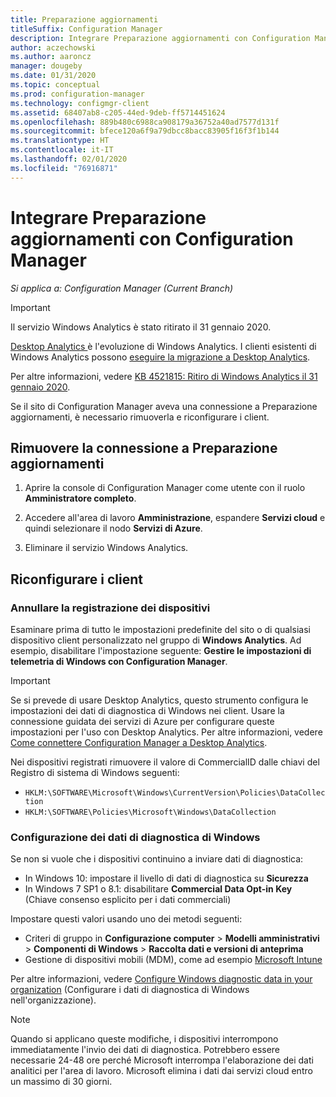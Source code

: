 ```yaml
---
title: Preparazione aggiornamenti
titleSuffix: Configuration Manager
description: Integrare Preparazione aggiornamenti con Configuration Manager per accedere ai dati relativi alla compatibilità con l'aggiornamento a Windows 10 e specificare come destinazione i dispositivi da aggiornare o correggere.
author: aczechowski
ms.author: aaroncz
manager: dougeby
ms.date: 01/31/2020
ms.topic: conceptual
ms.prod: configuration-manager
ms.technology: configmgr-client
ms.assetid: 68407ab8-c205-44ed-9deb-ff5714451624
ms.openlocfilehash: 889b480c6988ca908179a36752a40ad7577d131f
ms.sourcegitcommit: bfece120a6f9a79dbcc8bacc83905f16f3f1b144
ms.translationtype: HT
ms.contentlocale: it-IT
ms.lasthandoff: 02/01/2020
ms.locfileid: "76916871"
---
```

# <a name="integrate-upgrade-readiness-with-configuration-manager"></a>Integrare Preparazione aggiornamenti con Configuration Manager

*Si applica a: Configuration Manager (Current Branch)*

> [!Important]  
> Il servizio Windows Analytics è stato ritirato il 31 gennaio 2020.
>
> [Desktop Analytics ](/sccm/desktop-analytics/overview) è l'evoluzione di Windows Analytics. I clienti esistenti di Windows Analytics possono [eseguire la migrazione a Desktop Analytics](/sccm/desktop-analytics/faq#existing-windows-analytics-customers).
>
> Per altre informazioni, vedere [KB 4521815: Ritiro di Windows Analytics il 31 gennaio 2020](https://support.microsoft.com/help/4521815/windows-analytics-retirement).

Se il sito di Configuration Manager aveva una connessione a Preparazione aggiornamenti, è necessario rimuoverla e riconfigurare i client.

## <a name="bkmk_remove"></a> Rimuovere la connessione a Preparazione aggiornamenti

1. Aprire la console di Configuration Manager come utente con il ruolo **Amministratore completo**.

1. Accedere all'area di lavoro **Amministrazione**, espandere **Servizi cloud** e quindi selezionare il nodo **Servizi di Azure**.

1. Eliminare il servizio Windows Analytics.

## <a name="reconfigure-clients"></a>Riconfigurare i client

### <a name="unenroll-devices"></a>Annullare la registrazione dei dispositivi

Esaminare prima di tutto le impostazioni predefinite del sito o di qualsiasi dispositivo client personalizzato nel gruppo di **Windows Analytics**. Ad esempio, disabilitare l'impostazione seguente: **Gestire le impostazioni di telemetria di Windows con Configuration Manager**.

> [!IMPORTANT]
> Se si prevede di usare Desktop Analytics, questo strumento configura le impostazioni dei dati di diagnostica di Windows nei client. Usare la connessione guidata dei servizi di Azure per configurare queste impostazioni per l'uso con Desktop Analytics. Per altre informazioni, vedere [Come connettere Configuration Manager a Desktop Analytics](/configmgr/desktop-analytics/connect-configmgr).

Nei dispositivi registrati rimuovere il valore di CommercialID dalle chiavi del Registro di sistema di Windows seguenti:

- `HKLM:\SOFTWARE\Microsoft\Windows\CurrentVersion\Policies\DataCollection`
- `HKLM:\SOFTWARE\Policies\Microsoft\Windows\DataCollection`

### <a name="windows-diagnostic-data-configuration"></a>Configurazione dei dati di diagnostica di Windows

Se non si vuole che i dispositivi continuino a inviare dati di diagnostica:

- In Windows 10: impostare il livello di dati di diagnostica su **Sicurezza**
- In Windows 7 SP1 o 8.1: disabilitare **Commercial Data Opt-in Key** (Chiave consenso esplicito per i dati commerciali)

Impostare questi valori usando uno dei metodi seguenti:

- Criteri di gruppo in **Configurazione computer** > **Modelli amministrativi** > **Componenti di Windows** > **Raccolta dati e versioni di anteprima**
- Gestione di dispositivi mobili (MDM), come ad esempio [Microsoft Intune](https://docs.microsoft.com/intune/device-restrictions-windows-10#reporting-and-telemetry)

Per altre informazioni, vedere [Configure Windows diagnostic data in your organization](https://docs.microsoft.com/windows/privacy/configure-windows-diagnostic-data-in-your-organization) (Configurare i dati di diagnostica di Windows nell'organizzazione).

> [!NOTE]  
> Quando si applicano queste modifiche, i dispositivi interrompono immediatamente l'invio dei dati di diagnostica. Potrebbero essere necessarie 24-48 ore perché Microsoft interrompa l'elaborazione dei dati analitici per l'area di lavoro. Microsoft elimina i dati dai servizi cloud entro un massimo di 30 giorni.

<!--
Upgrade Readiness is a part of [Windows Analytics](https://docs.microsoft.com/windows/deployment/upgrade/manage-windows-upgrades-with-upgrade-readiness). It allows you to assess and analyze the readiness of devices in your environment for an upgrade to Windows 10. Integrate Upgrade Readiness with Configuration Manager to access client upgrade compatibility data in the Configuration Manager console. Then use this data to create collections, and target devices for upgrade or remediation.



## Configure clients

Upgrade Readiness relies on Windows Analytics data. In order for Upgrade Readiness to receive sufficient data, configure the following prerequisites:

- Configure all clients with a *commercial ID key*  

- Configure Windows 10 clients for Windows Analytics to report at least basic level data  

- For clients running Windows 7 or 8.1:  

    - Install the updates as described in [Get started with Upgrade Readiness](https://docs.microsoft.com/windows/deployment/upgrade/upgrade-readiness-get-started)  

    - Enable Windows Analytics client settings  

Configure these settings using Configuration Manager client settings. For more information, see [Use Windows Analytics](/sccm/core/clients/manage/monitor-windows-analytics).

> [!NOTE]  
> Deploying the correct prerequisite updates and configuring client settings should be sufficient in most environments. If you encounter issues with Upgrade Readiness not receiving data from devices in your environment, then some of these issues may be addressed by using the [Upgrade Readiness deployment script](https://docs.microsoft.com/windows/deployment/upgrade/upgrade-readiness-deployment-script). 



## Connect Configuration Manager to Upgrade Readiness

Use the [Azure services wizard](/sccm/core/servers/deploy/configure/azure-services-wizard) to simplify the process of configuring Azure services you use with Configuration Manager. To connect Configuration Manager with Upgrade Readiness, create an Azure Active Directory (Azure AD) app registration of type *Web app / API* in the [Azure portal](https://portal.azure.com). For more information about how to create an app registration, see [Register your application with your Azure AD tenant](/azure/active-directory/active-directory-app-registration). 

In the Azure portal, give following permissions to your newly registered web app:
- *Reader* permissions to the resource group that contains the Log Analytics workspace with your Upgrade Readiness data
- *Contributor* permissions to the Log Analytics workspace that hosts your Upgrade Readiness data

The Azure services wizard uses this app registration to allow Configuration Manager to communicate securely with Azure AD and connect your infrastructure to your Upgrade Readiness data.

> [!IMPORTANT]  
> Grant permissions to the app itself, not to an Azure AD user identity. It's the registered app that accesses the data on behalf of your Configuration Manager infrastructure. To grant the permissions, search for the name of the app registration in the **Add users** area when assigning the permission. 
> 
> This process is the same as when providing Configuration Manager with permissions to Log Analytics. These steps must be completed before the app registration is imported into Configuration Manager with the *Azure services wizard*.
> 
> For more information, see [Connect Configuration Manager to Log Analytics](https://docs.microsoft.com/azure/log-analytics/log-analytics-sccm).


### Use the Azure Wizard to create the connection

Follow the instructions in [Configure Azure services](/sccm/core/servers/deploy/configure/azure-services-wizard) to create a connection to Upgrade Readiness by importing the web app registration you created above. 

If the web app import was successful and the correct permissions are assigned in the Azure portal, the *Configuration* page pre-populates the following values:   
-  Azure subscriptions  
-  Azure resource group  
-  Windows Analytics workspace  

More than one resource group or workspace is available in the following circumstances: 
- If the registered Azure AD web app has *Contributor* permissions on more than one resource group   
- If the selected resource group has more than one Log Analytics workspace  



## View and use Upgrade Readiness information in Configuration Manager

After you've integrated Upgrade Readiness with Configuration Manager, you can view the analysis of your clients' upgrade readiness.

1. In the Configuration Manager console, go to the **Monitoring** workspace, and select the **Upgrade Readiness** node.  

2. Review the data. For example:  
    - The upgrade readiness state  
    - The percent of Windows devices that are reporting data  

3. Filter the dashboard to view data for devices in specific collections.  

4. View the devices in a particular readiness state, and then create a dynamic collection for those devices. Then use that collection to upgrade those devices, or take action to remediate devices that are in a blocked state.  

> [!Note]  
> The site synchronizes data with Upgrade Readiness once a week. To manually trigger synchronization:
> 1. In the Configuration Manager console, go to the **Administration** workspace, expand **Cloud Services**, and select the **Azure Services** node.  
> 2. Select the Upgrade Readiness connection from the list.  
> 3. In the ribbon, select the option to synchronize.  



## Next steps

- [Upgrade Windows to the latest version](/sccm/osd/deploy-use/upgrade-windows-to-the-latest-version)  
- [Create a task sequence to upgrade an OS](/sccm/osd/deploy-use/create-a-task-sequence-to-upgrade-an-operating-system)  
- [Create phased deployments](/sccm/osd/deploy-use/create-phased-deployment-for-task-sequence)  
